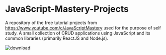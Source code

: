 # JavaScript-Mastery-Projects
A repository of the free tutorial projects from https://www.youtube.com/c/JavaScriptMastery used for the purpose of self study.  A small collection of CRUD applications using JavaScript and its common libraries (primarily ReactJS and Node.js). 

![download](https://user-images.githubusercontent.com/34970867/216877075-c53cc7f2-90e9-4b21-9e32-15341260d293.jpeg)
